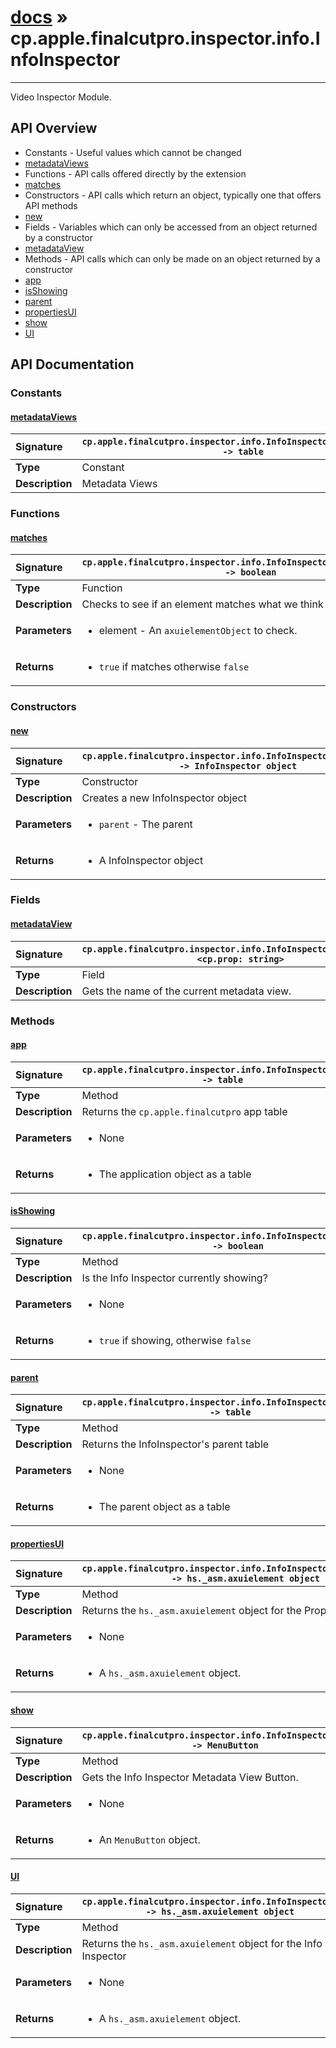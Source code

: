 # [docs](index.md) » cp.apple.finalcutpro.inspector.info.InfoInspector
---

Video Inspector Module.

## API Overview
* Constants - Useful values which cannot be changed
 * [metadataViews](#metadataviews)
* Functions - API calls offered directly by the extension
 * [matches](#matches)
* Constructors - API calls which return an object, typically one that offers API methods
 * [new](#new)
* Fields - Variables which can only be accessed from an object returned by a constructor
 * [metadataView](#metadataview)
* Methods - API calls which can only be made on an object returned by a constructor
 * [app](#app)
 * [isShowing](#isshowing)
 * [parent](#parent)
 * [propertiesUI](#propertiesui)
 * [show](#show)
 * [UI](#ui)

## API Documentation

### Constants

#### [metadataViews](#metadataviews)
| <span style="float: left;">**Signature**</span> | <span style="float: left;">`cp.apple.finalcutpro.inspector.info.InfoInspector.metadataViews -> table` </span>                                                          |
| -----------------------------------------------------|---------------------------------------------------------------------------------------------------------|
| **Type**                                             | Constant                                                                                         |
| **Description**                                      | Metadata Views                                                                                         |

### Functions

#### [matches](#matches)
| <span style="float: left;">**Signature**</span> | <span style="float: left;">`cp.apple.finalcutpro.inspector.info.InfoInspector.matches(element) -> boolean` </span>                                                          |
| -----------------------------------------------------|---------------------------------------------------------------------------------------------------------|
| **Type**                                             | Function                                                                                         |
| **Description**                                      | Checks to see if an element matches what we think it should be.                                                                                         |
| **Parameters**                                       | <ul><li>element - An `axuielementObject` to check.</li></ul> |
| **Returns**                                          | <ul><li>`true` if matches otherwise `false`</li></ul>          |

### Constructors

#### [new](#new)
| <span style="float: left;">**Signature**</span> | <span style="float: left;">`cp.apple.finalcutpro.inspector.info.InfoInspector.new(parent) -> InfoInspector object` </span>                                                          |
| -----------------------------------------------------|---------------------------------------------------------------------------------------------------------|
| **Type**                                             | Constructor                                                                                         |
| **Description**                                      | Creates a new InfoInspector object                                                                                         |
| **Parameters**                                       | <ul><li>`parent`     - The parent</li></ul> |
| **Returns**                                          | <ul><li>A InfoInspector object</li></ul>          |

### Fields

#### [metadataView](#metadataview)
| <span style="float: left;">**Signature**</span> | <span style="float: left;">`cp.apple.finalcutpro.inspector.info.InfoInspector.metadataView <cp.prop: string>` </span>                                                          |
| -----------------------------------------------------|---------------------------------------------------------------------------------------------------------|
| **Type**                                             | Field                                                                                         |
| **Description**                                      | Gets the name of the current metadata view.                                                                                         |

### Methods

#### [app](#app)
| <span style="float: left;">**Signature**</span> | <span style="float: left;">`cp.apple.finalcutpro.inspector.info.InfoInspector:app() -> table` </span>                                                          |
| -----------------------------------------------------|---------------------------------------------------------------------------------------------------------|
| **Type**                                             | Method                                                                                         |
| **Description**                                      | Returns the `cp.apple.finalcutpro` app table                                                                                         |
| **Parameters**                                       | <ul><li>None</li></ul> |
| **Returns**                                          | <ul><li>The application object as a table</li></ul>          |

#### [isShowing](#isshowing)
| <span style="float: left;">**Signature**</span> | <span style="float: left;">`cp.apple.finalcutpro.inspector.info.InfoInspector:isShowing() -> boolean` </span>                                                          |
| -----------------------------------------------------|---------------------------------------------------------------------------------------------------------|
| **Type**                                             | Method                                                                                         |
| **Description**                                      | Is the Info Inspector currently showing?                                                                                         |
| **Parameters**                                       | <ul><li>None</li></ul> |
| **Returns**                                          | <ul><li>`true` if showing, otherwise `false`</li></ul>          |

#### [parent](#parent)
| <span style="float: left;">**Signature**</span> | <span style="float: left;">`cp.apple.finalcutpro.inspector.info.InfoInspector:parent() -> table` </span>                                                          |
| -----------------------------------------------------|---------------------------------------------------------------------------------------------------------|
| **Type**                                             | Method                                                                                         |
| **Description**                                      | Returns the InfoInspector's parent table                                                                                         |
| **Parameters**                                       | <ul><li>None</li></ul> |
| **Returns**                                          | <ul><li>The parent object as a table</li></ul>          |

#### [propertiesUI](#propertiesui)
| <span style="float: left;">**Signature**</span> | <span style="float: left;">`cp.apple.finalcutpro.inspector.info.InfoInspector:propertiesUI() -> hs._asm.axuielement object` </span>                                                          |
| -----------------------------------------------------|---------------------------------------------------------------------------------------------------------|
| **Type**                                             | Method                                                                                         |
| **Description**                                      | Returns the `hs._asm.axuielement` object for the Properties UI.                                                                                         |
| **Parameters**                                       | <ul><li>None</li></ul> |
| **Returns**                                          | <ul><li>A `hs._asm.axuielement` object.</li></ul>          |

#### [show](#show)
| <span style="float: left;">**Signature**</span> | <span style="float: left;">`cp.apple.finalcutpro.inspector.info.InfoInspector:show() -> MenuButton` </span>                                                          |
| -----------------------------------------------------|---------------------------------------------------------------------------------------------------------|
| **Type**                                             | Method                                                                                         |
| **Description**                                      | Gets the Info Inspector Metadata View Button.                                                                                         |
| **Parameters**                                       | <ul><li>None</li></ul> |
| **Returns**                                          | <ul><li>An `MenuButton` object.</li></ul>          |

#### [UI](#ui)
| <span style="float: left;">**Signature**</span> | <span style="float: left;">`cp.apple.finalcutpro.inspector.info.InfoInspector:UI() -> hs._asm.axuielement object` </span>                                                          |
| -----------------------------------------------------|---------------------------------------------------------------------------------------------------------|
| **Type**                                             | Method                                                                                         |
| **Description**                                      | Returns the `hs._asm.axuielement` object for the Info Inspector                                                                                         |
| **Parameters**                                       | <ul><li>None</li></ul> |
| **Returns**                                          | <ul><li>A `hs._asm.axuielement` object.</li></ul>          |

